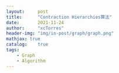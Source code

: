 ```yaml
---
layout:     post
title:      "Contraction Hierarchies算法"
date:       2021-11-24
author:     "xcTorres"
header-img: "img/in-post/graph/graph.png"
mathjax: true
catalog:    true
tags:
    - Graph
    - Algorithm
---
```

